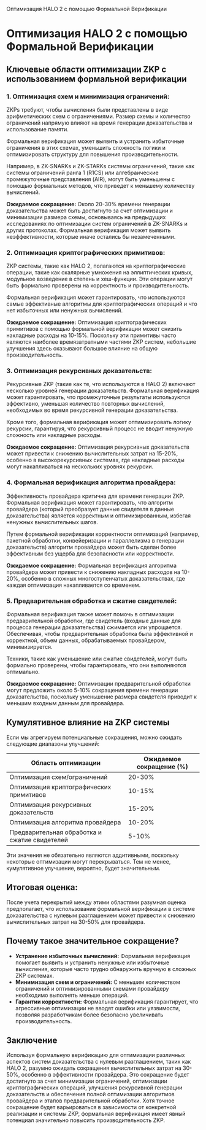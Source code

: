 




Оптимизация HALO 2 с помощью Формальной Верификации



Оптимизация HALO 2 с помощью Формальной Верификации
===================================================


Ключевые области оптимизации ZKP с использованием формальной верификации
------------------------------------------------------------------------


### 1\. Оптимизация схем и минимизация ограничений:


ZKPs требуют, чтобы вычисления были представлены в виде арифметических схем с ограничениями. Размер схемы и количество ограничений напрямую влияют на время генерации доказательства и использование памяти.


Формальная верификация может выявить и устранить избыточные ограничения в этих схемах, уменьшить сложность логики и оптимизировать структуру для повышения производительности.


Например, в ZK\-SNARKs и ZK\-STARKs системы ограничений, такие как системы ограничений ранга 1 (R1CS) или алгебраические промежуточные представления (AIR), могут быть уменьшены с помощью формальных методов, что приведет к меньшему количеству вычислений.


**Ожидаемое сокращение:** Около 20\-30% времени генерации доказательства может быть достигнуто за счет оптимизации и минимизации размера схемы, основываясь на предыдущих исследованиях по оптимизации систем ограничений в ZK\-SNARKs и других протоколах. Формальная верификация может выявить неэффективности, которые иначе остались бы незамеченными.


### 2\. Оптимизация криптографических примитивов:


ZKP системы, такие как HALO 2, полагаются на криптографические операции, такие как скалярные умножения на эллиптических кривых, модульное возведение в степень и хеш\-функции. Эти операции могут быть формально проверены на корректность и производительность.


Формальная верификация может гарантировать, что используются самые эффективные алгоритмы для криптографических операций и что нет избыточных или ненужных вычислений.


**Ожидаемое сокращение:** Оптимизация криптографических примитивов с помощью формальной верификации может снизить накладные расходы на 10\-15%. Поскольку эти примитивы часто являются наиболее времязатратными частями ZKP систем, небольшие улучшения здесь оказывают большое влияние на общую производительность.


### 3\. Оптимизация рекурсивных доказательств:


Рекурсивные ZKP (такие как те, что используются в HALO 2\) включают несколько уровней генерации доказательств. Формальная верификация может гарантировать, что промежуточные результаты используются эффективно, уменьшая количество повторных вычислений, необходимых во время рекурсивной генерации доказательства.


Кроме того, формальная верификация может оптимизировать логику рекурсии, гарантируя, что рекурсивный процесс не вводит ненужную сложность или накладные расходы.


**Ожидаемое сокращение:** Оптимизация рекурсивных доказательств может привести к снижению вычислительных затрат на 15\-20%, особенно в высокорекурсивных системах, где накладные расходы могут накапливаться на нескольких уровнях рекурсии.


### 4\. Формальная верификация алгоритма провайдера:


Эффективность провайдера критична для времени генерации ZKP. Формальная верификация может гарантировать, что алгоритм провайдера (который преобразует данные свидетеля в данные доказательства) является корректным и оптимизированным, избегая ненужных вычислительных шагов.


Путем формальной верификации корректности оптимизаций (например, пакетной обработки, конвейеризации и параллелизма в генерации доказательств) алгоритм провайдера может быть сделан более эффективным без ущерба для безопасности или корректности.


**Ожидаемое сокращение:** Формальная верификация алгоритма провайдера может привести к снижению накладных расходов на 10\-20%, особенно в сложных многоступенчатых доказательствах, где каждая оптимизация накапливается со временем.


### 5\. Предварительная обработка и сжатие свидетелей:


Формальная верификация также может помочь в оптимизации предварительной обработки, где свидетель (входные данные для процесса генерации доказательства) сжимается или упрощается. Обеспечивая, чтобы предварительная обработка была эффективной и корректной, объем данных, обрабатываемых провайдером, минимизируется.


Техники, такие как уменьшение или сжатие свидетелей, могут быть формально проверены, чтобы гарантировать, что они выполняются оптимально.


**Ожидаемое сокращение:** Оптимизации предварительной обработки могут предложить около 5\-10% сокращения времени генерации доказательства, поскольку уменьшение размера свидетеля приводит к меньшим входным данным для провайдера.


Кумулятивное влияние на ZKP системы
-----------------------------------


Если мы агрегируем потенциальные сокращения, можно ожидать следующие диапазоны улучшений:




| Область оптимизации | Ожидаемое сокращение (%) |
| --- | --- |
| Оптимизация схем/ограничений | 20\-30% |
| Оптимизация криптографических примитивов | 10\-15% |
| Оптимизация рекурсивных доказательств | 15\-20% |
| Оптимизация алгоритма провайдера | 10\-20% |
| Предварительная обработка и сжатие свидетелей | 5\-10% |


Эти значения не обязательно являются аддитивными, поскольку некоторые оптимизации могут перекрываться. Тем не менее, кумулятивное улучшение, вероятно, будет значительным.


Итоговая оценка:
----------------


После учета перекрытий между этими областями разумная оценка предполагает, что использование формальной верификации в системе доказательства с нулевым разглашением может привести к снижению вычислительных затрат на 30\-50% для провайдера.


Почему такое значительное сокращение?
-------------------------------------


* **Устранение избыточных вычислений:** Формальная верификация помогает выявить и устранить ненужные или избыточные вычисления, которые часто трудно обнаружить вручную в сложных ZKP системах.
* **Минимизация схем и ограничений:** С меньшим количеством ограничений и оптимизированными схемами провайдеру необходимо выполнять меньше операций.
* **Гарантии корректности:** Формальная верификация гарантирует, что агрессивные оптимизации не вводят ошибки или уязвимости, позволяя разработчикам более безопасно увеличивать производительность.


Заключение
----------


Используя формальную верификацию для оптимизации различных аспектов систем доказательства с нулевым разглашением, таких как HALO 2, разумно ожидать сокращения вычислительных затрат на 30\-50%, особенно в эффективности провайдера. Это сокращение будет достигнуто за счет минимизации ограничений, оптимизации криптографических операций, улучшения рекурсивной генерации доказательств и обеспечения полной оптимизации алгоритмов провайдера и этапов предварительной обработки. Хотя точное сокращение будет варьироваться в зависимости от конкретной реализации и системы ZKP, формальная верификация имеет явный потенциал значительно повысить производительность ZKP.


